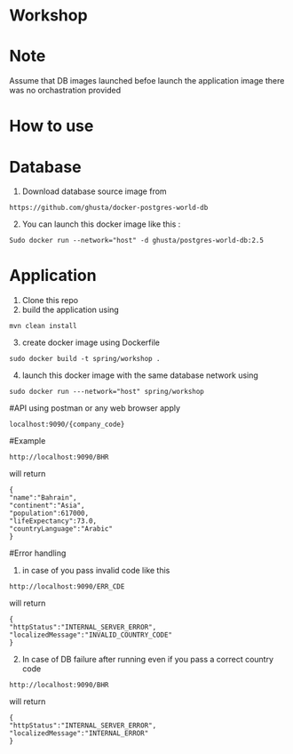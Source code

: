 # Workshop

# Note
Assume that DB images launched befoe launch the application image
there was no orchastration provided

# How to use 



# Database
1. Download database source image from 
```
https://github.com/ghusta/docker-postgres-world-db
```
2. You can launch this docker image like this :
```
Sudo docker run --network="host" -d ghusta/postgres-world-db:2.5
```
# Application 

1. Clone this repo
2. build the application using
```
mvn clean install
```
3. create docker image using Dockerfile
```
sudo docker build -t spring/workshop .
```
4. launch this docker image with the same database network using
```
sudo docker run ---network="host" spring/workshop
```
#API
using postman or any web browser apply
```
localhost:9090/{company_code}
```
#Example
```
http://localhost:9090/BHR
```
will return
```
{
"name":"Bahrain",
"continent":"Asia",
"population":617000,
"lifeExpectancy":73.0,
"countryLanguage":"Arabic"
}
```

#Error handling
1. in case of you pass invalid code like this
```
http://localhost:9090/ERR_CDE
```
will return
```
{
"httpStatus":"INTERNAL_SERVER_ERROR",
"localizedMessage":"INVALID_COUNTRY_CODE"
}
```
2. In case of DB failure after running even if you pass a correct country code
```
http://localhost:9090/BHR
```
will return
```
{
"httpStatus":"INTERNAL_SERVER_ERROR",
"localizedMessage":"INTERNAL_ERROR"
}
```
